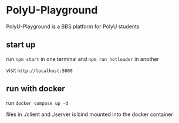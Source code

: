 # PolyU-Playground
PolyU-Playground is a BBS platform for PolyU students

## start up

run `npm start` in one terminal and `npm run hotloader` in another

visit `http://localhost:5000`

## run with docker

run `docker compose up -d`

files in ./client and ./server is bind mounted into the docker container